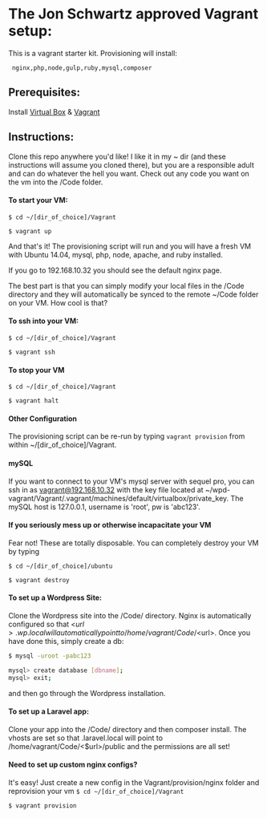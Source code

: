 # The Jon Schwartz approved Vagrant setup:

This is a vagrant starter kit. Provisioning will install:

`
nginx,php,node,gulp,ruby,mysql,composer`
 
## Prerequisites:

Install [Virtual Box](https://www.virtualbox.org/) & [Vagrant](https://www.vagrantup.com/downloads.html)

## Instructions:

Clone this repo anywhere you'd like! I like it in my ~ dir (and these instructions will assume you cloned there), but you are a responsible adult and can do whatever the hell you want. Check out any code you want on the vm into the /Code folder.


#### To start your VM: 

`$ cd ~/[dir_of_choice]/Vagrant`

`$ vagrant up`

And that's it! The provisioning script will run and you will have a fresh VM with Ubuntu 14.04, mysql, php, node, apache, and ruby installed. 

If you go to 192.168.10.32 you should see the default nginx page.

The best part is that you can simply modify your local files in the /Code directory and they will automatically be synced to the remote ~/Code folder on your VM. How cool is that?

#### To ssh into your VM: 

`$ cd ~/[dir_of_choice]/Vagrant`

`$ vagrant ssh`


#### To stop your VM
`$ cd ~/[dir_of_choice]/Vagrant`

`$ vagrant halt`


#### Other Configuration

The provisioning script can be re-run by typing `vagrant provision` from within ~/[dir_of_choice]/Vagrant.

#### mySQL

If you want to connect to your VM's mysql server with sequel pro, you can ssh in as vagrant@192.168.10.32 with the key file located at ~/wpd-vagrant/Vagrant/.vagrant/machines/default/virtualbox/private_key.
The mySQL host is 127.0.0.1, username is 'root', pw is 'abc123'.

#### If you seriously mess up or otherwise incapacitate your VM
Fear not! These are totally disposable. You can completely destroy your VM by typing 

`$ cd ~/[dir_of_choice]/ubuntu`

`$ vagrant destroy`

#### To set up a Wordpress Site:

Clone the Wordpress site into the /Code/ directory. Nginx is automatically configured so that <$url>.wp.local will automatically 
point to /home/vagrant/Code/<$url>. Once you have done this, simply create a db: 

```sh
$ mysql -uroot -pabc123

mysql> create database [dbname];
mysql> exit;
```
and then go through the Wordpress installation. 


#### To set up a Laravel app:

Clone your app into the /Code/ directory and then composer install. The vhosts are set so that <url>.laravel.local will point to
/home/vagrant/Code/<$url>/public and the permissions are all set!

#### Need to set up custom nginx configs?

It's easy! Just create a new config in the Vagrant/provision/nginx folder and reprovision your vm
`$ cd ~/[dir_of_choice]/Vagrant`

`$ vagrant provision`